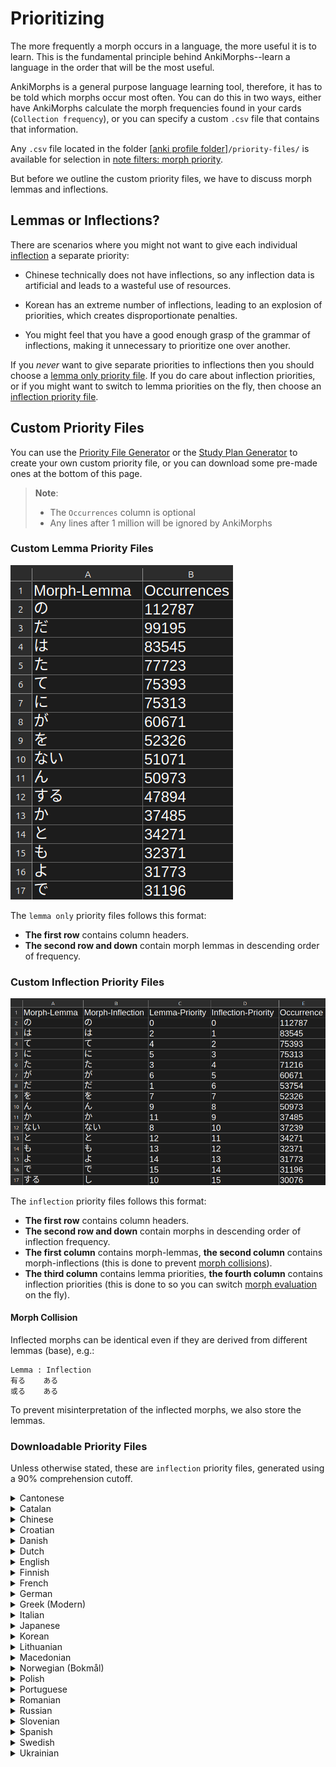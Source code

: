 # Prioritizing

The more frequently a morph occurs in a language, the more useful it is to learn. This is the fundamental principle
behind AnkiMorphs--learn a language in the order that will be the most useful.

AnkiMorphs is a general purpose language learning tool, therefore, it has to be told which morphs occur most often. You
can do this in two ways, either have AnkiMorphs calculate the morph frequencies found in your
cards (`Collection frequency`), or you can specify a custom `.csv` file that contains that information.

Any `.csv` file located in the folder [[anki profile folder](../glossary.md#profile-folder)]`/priority-files/` is
available for selection in [note filters: morph priority](../setup/settings/note-filter.md#morph-priority).

But before we outline the custom priority files, we have to discuss morph lemmas and inflections.

## Lemmas or Inflections?

There are scenarios where you might not want to give each individual [inflection](../glossary.md#morph) a separate priority:
- Chinese technically does not have inflections, so any inflection data is artificial and leads to a wasteful use of resources.

- Korean has an extreme number of inflections, leading to an explosion of priorities, which creates disproportionate penalties.
- You might feel that you have a good enough grasp of the grammar of inflections, making it unnecessary to prioritize one over another.

If you _never_ want to give separate priorities to inflections then you should choose a [lemma only priority file](#custom-lemma-priority-files). If
you do care about inflection priorities, or if you might want to switch to lemma priorities on the fly, then choose an [inflection priority file](#custom-inflection-priority-files).


## Custom Priority Files

You can use the [Priority File Generator](../usage/generators.md#priority-file-generator) or the
[Study Plan Generator](../usage/generators.md#study-plan-generator) to create your own custom priority file, or you can download some pre-made ones at the bottom
of this page.

> **Note**:
> - The `Occurrences` column is optional
> - Any lines after 1 million will be ignored by AnkiMorphs


### Custom Lemma Priority Files
![frequency-csv-lemma.png](../../img/frequency-csv-lemma.png)

The `lemma only` priority files follows this format:

- **The first row** contains column headers.
- **The second row and down** contain morph lemmas in descending order of frequency.


### Custom Inflection Priority Files
![frequency-csv-lemma.png](../../img/frequency-csv-inflection.png)

The `inflection` priority files follows this format:

- **The first row** contains column headers.
- **The second row and down** contain morphs in descending order of inflection frequency.
- **The first column** contains morph-lemmas, **the second column** contains morph-inflections (this is done to prevent [morph collisions](#morph-collision)).
- **The third column** contains lemma priorities, **the fourth column** contains inflection priorities (this is done to so you can switch [morph evaluation](../setup/settings/general.md) on the fly).



#### Morph Collision

Inflected morphs can be identical even if they are derived from different lemmas (base), e.g.:

```
Lemma : Inflection
有る    ある
或る    ある
```

To prevent misinterpretation of the inflected morphs, we also store the lemmas.


### Downloadable Priority Files

Unless otherwise stated, these are `inflection` priority files, generated using a 90% comprehension cutoff.


<details>
  <summary>Cantonese</summary>

> **Note**: This is a lemma only priority file that was **not** generated using AnkiMorphs, so it might not work very well (or at all).
> * <a download href="../../priority_files/cantonese/words-hk/zhh-freq.csv">zhh-freq.csv</a>
>   - Source: `existingwordcount.csv` found on [words.hk - analysis](https://words.hk/faiman/analysis/)

</details>

<details>
  <summary>Catalan</summary>

> * <a download href="../../priority_files/catalan/wortschatz/ca-news-priority.csv">ca-news-priority.csv</a>
>   - Source: `cat_news_2022_300K-sentences.txt` found on [wortschatz - catalan corpora](https://wortschatz.uni-leipzig.de/en/download/Catalan)
>   - Morphemizer: `spaCy: ca-core-news-sm`

</details>

<details>
  <summary>Chinese</summary>

> **Note**: this is a lemma only priority file.
> * <a download href="../../priority_files/chinese/wortschatz/zh-news-lemma-priority.csv">zh-news-lemma-priority.csv</a>
>   - Source: `zho_news_2020_300K-sentences.txt` found on [wortschatz - chinese corpora](https://wortschatz.uni-leipzig.de/en/download/Chinese#zho-simp_news_2010)
>   - Morphemizer: `AnkiMorphs: Chinese`

</details>

<details>
  <summary>Croatian</summary>

> * <a download href="../../priority_files/croatian/wortschatz/hr-news-priority.csv">hr-news-priority.csv</a>
>    - Source: `hrv_news_2020_300K-sentences.txt` found on [wortschatz - croatian corpora](https://wortschatz.uni-leipzig.de/en/download/Croatian)
>    - Morphemizer: `spaCy: hr-core-news-sm`

</details>

<details>
  <summary>Danish</summary>

> * <a download href="../../priority_files/danish/wortschatz/da-news-priority.csv">da-news-priority.csv</a>
>    - Source: `dan_news_2022_300K-sentences.txt` found on [wortschatz - danish corpora](https://wortschatz.uni-leipzig.de/en/download/Danish)
>    - Morphemizer: `spaCy: da-core-news-sm`

</details>

<details>
  <summary>Dutch</summary>

> * <a download href="../../priority_files/dutch/wortschatz/nl-news-priority.csv">nl-news-priority.csv</a>
>   - Source: `nld_news_2022_300K-sentences.txt` found on [wortschatz - dutch corpora](https://wortschatz.uni-leipzig.de/en/download/Dutch)
>   - Morphemizer: `spaCy: nl-core-news-sm`

</details>

<details>
  <summary>English</summary>

> * <a download href="../../priority_files/english/wortschatz/en-wiki-priority.csv">en-wiki-priority.csv</a>
>    - Source: `eng_wikipedia_2016_300K-sentences.txt` found on [wortschatz - english corpora](https://wortschatz.uni-leipzig.de/en/download/English)
>    - Morphemizer: `spaCy: en-core-web-sm`

</details>

<details>
  <summary>Finnish</summary>

> * <a download href="../../priority_files/finnish/wortschatz/fi-news-priority.csv">fi-news-priority.csv</a>
>    - Source: `fin_news_2022_300K-sentences.txt` found on [wortschatz - finnish corpora](https://wortschatz.uni-leipzig.de/en/download/Finnish)
>    - Morphemizer: `spaCy: fi-core-news-sm`

</details>

<details>
  <summary>French</summary>

> * <a download href="../../priority_files/french/wortschatz/fr-news-priority.csv">fr-news-priority.csv</a>
>    - Source: `fra_news_2022_300K-sentences.txt` found on [wortschatz - french corpora](https://wortschatz.uni-leipzig.de/en/download/French)
>    - Morphemizer: `spaCy: fr-core-news-sm`

</details>

<details>
  <summary>German</summary>

> * <a download href="../../priority_files/german/wortschatz/de-news-priority.csv">de-news-priority.csv</a>
>    - Source: `deu_news_2022_300K-sentences.txt` found on [wortschatz - german corpora](https://wortschatz.uni-leipzig.de/en/download/German)
>    - Morphemizer: `spaCy: de-core-news-md`

</details>

<details>
  <summary>Greek (Modern)</summary>

> * <a download href="../../priority_files/greek/wortschatz/el-news-priority.csv">el-news-priority.csv</a>
>    - Source: `ell_news_2022_300K-sentences.txt` found on [wortschatz - modern greek corpora](https://wortschatz.uni-leipzig.de/en/download/Modern%20Greek)
>    - Morphemizer: `spaCy: el-core-news-sm`

</details>

<details>
  <summary>Italian</summary>

> * <a download href="../../priority_files/italian/wortschatz/it-news-priority.csv">it-news-priority.csv</a>
>    - Source: `ita_news_2022_300K-sentences.txt` found on [wortschatz - italian corpora](https://wortschatz.uni-leipzig.de/en/download/Italian)
>    - Morphemizer: `spaCy: it-core-news-sm`

</details>

<details>
  <summary>Japanese</summary>

> * <a download href="../../priority_files/japanese/wortschatz/ja-news-priority.csv">ja-news-priority.csv</a>
>    - Source: `jpn_news_2011_300K-sentences.txt` found on [wortschatz - japanese corpora](https://wortschatz.uni-leipzig.de/en/download/Japanese)
>    - Morphemizer: `AnkiMorphs: Japanese`
> * <a download href="../../priority_files/japanese/nanako/ja-anime-priority.csv">ja-anime-priority.csv</a>
>    - Source: [NanakoRaws](https://github.com/kienkzz/NanakoRaws-Anime-Japanese-subtitles)
>    - Morphemizer: `AnkiMorphs: Japanese`
>


</details>

<details>
  <summary>Korean</summary>

> **Note**: this is a lemma only priority file.
>* <a download href="../../priority_files/korean/wortschatz/ko-news-lemma-priority.csv">ko-news-lemma-priority.csv</a>
>    - Source: `kor_news_2022_300K-sentences.txt` found on [wortschatz - korean corpora](https://wortschatz.uni-leipzig.de/en/download/Korean)
>    - Morphemizer: `spaCy: ko-core-news-sm`

</details>

<details>
  <summary>Lithuanian</summary>

> * <a download href="../../priority_files/lithuanian/wortschatz/lt-news-priority.csv">lt-news-priority.csv</a>
>    - Source: `lit_news_2020_300K-sentences.txt` found on [wortschatz - lithuanian corpora](https://wortschatz.uni-leipzig.de/en/download/Lithuanian)
>    - Morphemizer: `spaCy: lt-core-news-sm`

</details>

<details>
  <summary>Macedonian</summary>

> * <a download href="../../priority_files/macedonian/wortschatz/mk-news-priority.csv">mk-news-priority.csv</a>
>    - Source: `mkd_newscrawl_2011_300K-sentences.txt` found on [wortschatz - macedonian corpora](https://wortschatz.uni-leipzig.de/en/download/Macedonian)
>    - Morphemizer: `spaCy: mk-core-news-sm`

</details>

<details>
  <summary>Norwegian (Bokmål)</summary>

> * <a download href="../../priority_files/norwegian/wortschatz/nb-news-priority.csv">nb-news-priority.csv</a>
>    - Source: `nob_news_2013_300K-sentences.txt` found on [wortschatz - norwegian corpora](https://wortschatz.uni-leipzig.de/en/download/Norwegian%20Bokm%C3%A5l)
>    - Morphemizer: `spaCy: nb-core-news-sm`

</details>

<details>
  <summary>Polish</summary>

> * <a download href="../../priority_files/polish/wortschatz/pl-news-priority.csv">pl-news-priority.csv</a>
>    - Source: `pol_news_2022_300K-sentences.txt` found on [wortschatz - polish corpora](https://wortschatz.uni-leipzig.de/en/download/Polish)
>    - Morphemizer: `spaCy: pl-core-news-sm`

</details>

<details>
  <summary>Portuguese</summary>

> * <a download href="../../priority_files/portuguese/wortschatz/pt-news-priority.csv">pt-news-priority.csv</a>
>    - Source: `por_news_2022_300K-sentences.txt` found on [wortschatz - portuguese corpora](https://wortschatz.uni-leipzig.de/en/download/Portuguese)
>    - Morphemizer: `spaCy: pt-core-news-sm`

</details>

<details>
  <summary>Romanian</summary>

> * <a download href="../../priority_files/romanian/wortschatz/ro-news-priority.csv">ro-news-priority.csv</a>
>    - Source: `ron_news_2022_300K-sentences.txt` found on [wortschatz - romanian corpora](https://wortschatz.uni-leipzig.de/en/download/Romanian)
>    - Morphemizer: `spaCy: ro-core-news-sm`

</details>

<details>
  <summary>Russian</summary>

> * <a download href="../../priority_files/russian/wortschatz/ru-web-priority.csv">ru-web-priority.csv</a>
>   - Source: `rus-ru_web-public_2019_300K-sentences.txt` found on [wortschatz - russian corpora](https://wortschatz.uni-leipzig.de/en/download/Russian)
>   - Morphemizer: `spaCy: ru-core-news-sm`

</details>

<details>
  <summary>Slovenian</summary>

> * <a download href="../../priority_files/slovenian/wortschatz/sl-news-priority.csv">sl-news-priority.csv</a>
>    - Source: `slv_news_2020_300K-sentences.txt` found on [wortschatz - slovenian corpora](https://wortschatz.uni-leipzig.de/en/download/Slovenian)
>    - Morphemizer: `spaCy: sl-core-news-sm`

</details>

<details>
  <summary>Spanish</summary>

> * <a download href="../../priority_files/spanish/wortschatz/es-news-priority.csv">es-news-priority.csv</a>
>    - Source: `spa_news_2022_300K-sentences.txt` found on [wortschatz - spanish corpora](https://wortschatz.uni-leipzig.de/en/download/Spanish)
>    - Morphemizer: `spaCy: es-core-news-sm`

</details>

<details>
  <summary>Swedish</summary>

> * <a download href="../../priority_files/swedish/wortschatz/sv-news-priority.csv">sv-news-priority.csv</a>
>    - Source: `swe_news_2022_300K-sentences.txt` found on [wortschatz - swedish corpora](https://wortschatz.uni-leipzig.de/en/download/Swedish)
>    - Morphemizer: `spaCy: sv-core-news-sm`

</details>

<details>
  <summary>Ukrainian</summary>

> * <a download href="../../priority_files/ukrainian/wortschatz/uk-news-priority.csv">uk-news-priority.csv</a>
>    - Source: `ukr_news_2022_300K-sentences.txt` found on [wortschatz - ukrainian corpora](https://wortschatz.uni-leipzig.de/en/download/Ukrainian)
>    - Morphemizer: `spaCy: uk-core-news-sm`

</details>